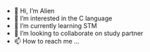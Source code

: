 - 👋 Hi, I’m Alien
- 👀 I’m interested in the C language
- 🌱 I’m currently learning STM
- 💞️ I’m looking to collaborate on study partner
- 📫 How to reach me ...

<!---
1365567112/1365567112 is a ✨ special ✨ repository because its `README.md` (this file) appears on your GitHub profile.
You can click the Preview link to take a look at your changes.
--->
